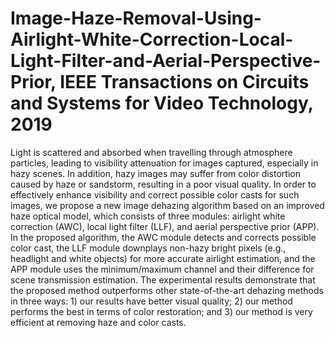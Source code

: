 # Image-Haze-Removal-Using-Airlight-White-Correction-Local-Light-Filter-and-Aerial-Perspective-Prior, IEEE Transactions on Circuits and Systems for Video Technology, 2019

Light is scattered and absorbed when travelling through atmosphere particles, leading to visibility attenuation for images captured, especially in hazy scenes. In addition, hazy images may suffer from color distortion caused by haze or sandstorm, resulting in a poor visual quality. In order to effectively enhance visibility and correct possible color casts for such images, we propose a new image dehazing algorithm based on an improved haze optical model, which consists of three modules: airlight white correction (AWC), local light filter (LLF), and aerial perspective prior (APP). In the proposed algorithm, the AWC module detects and corrects possible color cast, the LLF module downplays non-hazy bright pixels (e.g., headlight and white objects) for more accurate airlight estimation, and the APP module uses the minimum/maximum channel and their difference for scene transmission estimation. The experimental results demonstrate that the proposed method outperforms other
state-of-the-art dehazing methods in three ways: 1) our results have better visual quality; 2) our method performs the best in terms of color restoration; and 3) our method is very efficient at removing haze and color casts.

